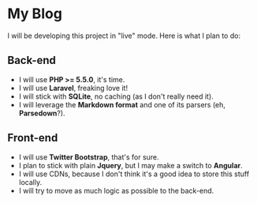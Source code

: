 # My Blog

I will be developing this project in "live" mode. Here is what I plan to do:

## Back-end

+ I will use **PHP >= 5.5.0**, it's time.
+ I will use **Laravel**, freaking love it!
+ I will stick with **SQLite**, no caching (as I don't really need it).
+ I will leverage the **Markdown format** and one of its parsers (eh, **Parsedown**?).

## Front-end

+ I will use **Twitter Bootstrap**, that's for sure.
+ I plan to stick with plain **Jquery**, but I may make a switch to **Angular**.
+ I will use CDNs, because I don't think it's a good idea to store this stuff locally.
+ I will try to move as much logic as possible to the back-end.
